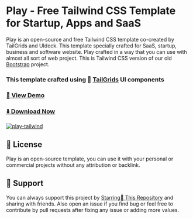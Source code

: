 # Play - Free Tailwind CSS Template for Startup, Apps and SaaS

Play is an open-source and free Tailwind CSS template co-created by TailGrids and UIdeck. This template specially crafted for SaaS, startup, business and software website.
Play crafted in a way that you can use with almost all sort of web project. This is Tailwind CSS version of our old [Bootstrap](https://preview.uideck.com/items/play-bootstrap/) project.

### This template crafted using 🥞 [TailGrids](https://tailgrids.com/) UI components

### [🚀 View Demo](https://c-onfused69.github.io/Aquarium-Shop-TWCSS/)

### [⬇️ Download Now]()

[![play-tailwind](https://cdn.tailgrids.com/play-tailwind.jpg)](https://c-onfused69.github.io/Aquarium-Shop-TWCSS/)

## 📃 License

Play is an open-source template, you can use it with your personal or commercial projects without any attribution or backlink.

## 💙 Support

You can always support this project by [Starring🌟 This Repository](https://github.com/tailgrids/play-tailwind)
and sharing with friends. Also open an issue if you find bug or feel free to contribute by pull requests after fixing any issue or adding more values.
